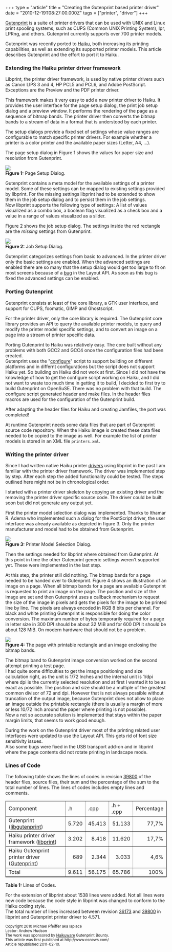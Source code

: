+++
type = "article"
title = "Creating the Gutenprint based printer driver"
date = "2010-12-19T08:27:00.000Z"
tags = ["printer", "driver"]
+++

<p>
<a href="http://gutenprint.sourceforge.net/">Gutenprint</a> is a suite of printer drivers that can be used with UNIX and Linux print spooling systems, such as CUPS (Common UNIX Printing System), lpr, LPRng, and others. Gutenprint currently supports over 700 printer models. </p>
</p>
<p>
Gutenprint was recently ported to <a href="http://haiku-os.org">Haiku</a>, both increasing its printing capabilities, as well as extending its supported printer models. This article describes Gutenprint and the effort to port it to Haiku.
</p>

<!--more-->

<h3>Extending the Haiku printer driver framework</h3>
<p>
Libprint, the printer driver framework, is used by native printer drivers such as Canon LIPS 3 and 4, HP PCL5 and PCL6, and Adobe PostScript. Exceptions are the Preview and the PDF printer driver.
</p>

<p>
This framework makes it very easy to add a new printer driver to Haiku. It provides the user interface for the page setup dialog, the print job setup dialog and a preview window. It performs the rendering of the page as a sequence of bitmap bands. The printer driver then converts the bitmap bands to a stream of data in a format that is understood by each printer.
</p>

<p>
The setup dialogs provide a fixed set of settings whose value ranges are configurable to match specific printer drivers. For example whether a printer is a color printer and the available paper sizes (Letter, A4, ...).
</p>

<p>
The page setup dialog in Figure 1 shows the values for paper size and resolution from Gutenprint.
</p>
<img src="/files/GutenprintDriver_PageSetup_Annotated.png"/><br>
<b>Figure 1:</b> Page Setup Dialog.<br>

<p>
Gutenprint contains a meta model for the available settings of a printer model. Some of these settings can be mapped to existing settings provided by libprint. For the missing settings libprint had to be extended to show them in the job setup dialog and to persist them in the job settings.<br>
Now libprint supports the following type of settings: A list of values visualized as a combo box, a boolean flag visualized as a check box and a value in a range of values visualized as a slider.
</p>

<p>
Figure 2 shows the job setup dialog. The settings inside the red rectangle are the <i>missing</i> settings from Gutenprint.
</p>

<img src="/files/GutenprintDriver_JobSetup_Annotated.png"/><br>
<b>Figure 2:</b> Job Setup Dialog.<br>

<p>
Gutenprint categorizes settings from basic to advanced. In the printer driver only the basic settings are enabled. When the advanced settings are enabled there are so many that the setup dialog would get too large to fit on most screens because of a <a href="https://www.freelists.org/post/haiku-development/Putting-a-BGridView-inside-BScrollView,8">bug</a> in the Layout API. As soon as this bug is fixed the advanced settings can be enabled.
</p>

<h3>Porting Gutenprint</h3>
<p>
Gutenprint consists at least of the core library, a GTK user interface, and support for CUPS, foomatic, GIMP and Ghostscript.
</p>

<p>
For the printer driver, only the core library is required. The Gutenprint core library provides an API to query the available printer models, to query and modify the printer model specific settings, and to convert an image on a page into a stream of printer specific data.
</p>

<p>
Porting Gutenprint to Haiku was relatively easy. The core built without any problems with both GCC2 and GCC4 once the configuration files had been created.</br>
Gutenprint uses the &quot;<a href="http://www.gnu.org/software/autoconf/manual/autoconf.html">configure</a>&quot; script to support building on different platforms and in differnt configurations but the script does not support Haiku yet. So building on Haiku did not work at first. Since I did not have the knowledge of how to get the configure script working on Haiku, and I did not want to waste too much time in getting it to build, I decided to first try to build Gutenprint on OpenSuSE. There was no problem with that build. The configure script generated header and make files. In the header files macros are used for the configuration of the Gutenprint build.
</p>
<p>
After adapting the header files for Haiku and creating Jamfiles, the port was completed!</br>
</p>

<p>
At runtime Gutenprint needs some data files that are part of Gutenprint source code repository. When the Haiku image is created these data files needed to be copied to the image as well. For example the list of printer models is stored in an XML file <code>printers.xml</code>.
</p>

<h3>Writing the printer driver</h3>
<p>
Since I had written native Haiku printer <a href="/documents/dev/how_to_write_a_printer_driver">drivers</a> using libprint in the past I am familiar with the printer driver framework. The driver was implemented step by step. After each step the added functionality could be tested. The steps outlined here might not be in chronological order.
</p>
<p>
I started with a printer driver skeleton by copying an existing driver and the removing the printer driver specific source code. The driver could be built soon but did not generate any output yet.
</p>

<p>
First the printer model selection dialog was implemented. Thanks to Ithamar R. Adema who implemented such a dialog for the PostScript driver, the user interface was already available as depicted in figure 3. Only the printer manufacturer and model had to be obtained from Gutenprint.
</p>

<img src="/files/GutenprintDriver_SelectPrinter.png"/><br>
<b>Figure 3:</b> Printer Model Selection Dialog.<br>

<p>
Then the settings needed for libprint where obtained from Gutenprint. At this point in time the other Gutenprint generic settings weren't supported yet. These were implemented in the last step.
</p>

<p>
At this step, the printer still did nothing. The bitmap bands for a page needed to be handed over to Gutenprint. Figure 4 shows an illustration of an image on a page. When all bitmap bands for a page are available Gutenprint is requested to print an image on the page. The position and size of the image are set and then Gutenprint uses a callback mechanism to request the size of the image in pixels and gets the pixels for the image to be printed line by line. The pixels are always encoded in RGB 8 bits per channel. For black and white printing Gutenprint is responsible for doing the color conversion. The maximum number of bytes temporarily required for a page in letter size in 300 DPI should be about 32 MiB and for 600 DPI it should be about 128 MiB. On modern hardware that should not be a problem.
</p>

<img src="/files/GutenprintDriver_Page.png"/><br>
<b>Figure 4:</b> The page with printable rectangle and an image enclosing the bitmap bands.<br>

<p>
The bitmap band to Gutenprint image conversion worked on the second attempt printing a test page. <br>
I had quite some difficulties to get the image positioning and size calculation right, as the unit is 1/72 Inches and the internal unit is 1/dpi where dpi is the currently selected resolution and at first I wanted it to be as exact as possible. The position and size should be a multiple of the greatest common divisor of 72 and dpi. However that is not always possible without truncation of the output image, because Gutenprint does not allow to place an image outside the printable rectangle (there is usually a margin of more or less 10/72 Inch around the paper where printing is not possible).<br>
Now a not so accurate solution is implemented that stays within the paper margin limits, that seems to work good enough.
</p>

<p>
During the work on the Gutenprint driver most of the printing related user interfaces were updated to use the Layout API. This gets rid of font size sensitivity issues. <br>
Also some bugs were fixed in the USB transport add-on and in libprint where the page contents did not rotate printing in landscape mode.
</p>

<h3>Lines of Code</h3>
<p>
The following table shows the lines of codes in revision <a href="https://dev.haiku-os.org/changeset/39800">39800</a> of the header files, source files, their sum and the percentage of the sum to the total number of lines. The lines of codes includes empty lines and comments.
</p>

<table border="1">
<tr><td>Component                                   </td><td>.h</td>   <td>.cpp</td>  <td>.h + .cpp</td><td>Percentage</td></tr>
<tr><td>Gutenprint (<a href="https://dev.haiku-os.org/browser/haiku/trunk/src/libs/print/libgutenprint/src/main">libgutenprint</a>)</td>
                                                         <td align="right">5.720</td><td align="right">45.413</td><td align="right">51.133</td>  <td align="right"> 77,7%</td></tr>
<tr><td>Haiku printer driver framework (<a href="https://dev.haiku-os.org/browser/haiku/trunk/src/libs/print/libprint">libprint</a>)
                                                         </td><td align="right">3.202</td><td align="right"> 8.418</td><td align="right">11.620</td>  <td align="right"> 17,7%</td></tr>
<tr><td>Haiku Gutenprint printer driver (<a href="https://dev.haiku-os.org/browser/haiku/trunk/src/add-ons/print/drivers/gutenprint">Gutenprint</a>)</td>
                                                         <td align="right">  689</td><td align="right"> 2.344</td><td align="right"> 3.033</td>  <td align="right">  4,6%</td></tr>
<tr><td>Total                                       </td><td align="right">9.611</td><td align="right">56.175</td><td align="right">65.786</td>  <td align="right">100%</td></tr>
</table>
<b>Table 1:</b> Lines of Codes.<br>

<p>
For the extension of libprint about 1538 lines were added. Not all lines were new code because the code style in libprint was changed to conform to the
Haiku coding style.<br>
The total number of lines increased between revision <a href="https://dev.haiku-os.org/changeset/36173">36173</a> and <a href="https://dev.haiku-os.org/changeset/39800">39800</a> in libprint and Gutenprint printer driver to 4.571.
</p>

<p>
<small>
Copyright 2010 Michael Pfeiffer aka laplace<br>
Lector: Andrew Hudson<br>
The work was sponsored by <a href="http://haikuware.com/20101004536/gutenprint-bounty-started">Haikuware</a> Gutenprint Bounty.<br>
This article was first published at http://www.osnews.com/<br>
Article republished 2011-02-10. 
</small>
</p>